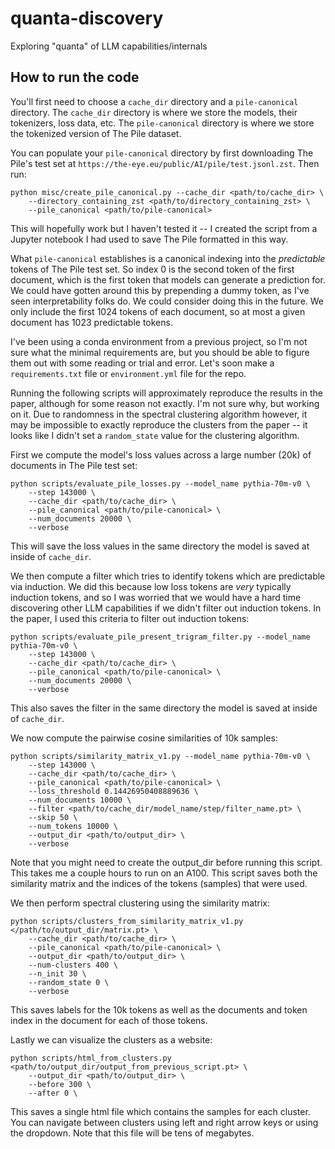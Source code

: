 # quanta-discovery
Exploring "quanta" of LLM capabilities/internals

## How to run the code

You'll first need to choose a `cache_dir` directory and a `pile-canonical` directory. The `cache_dir` directory is where we store the models, their tokenizers, loss data, etc. The `pile-canonical` directory is where we store the tokenized version of The Pile dataset.

You can populate your `pile-canonical` directory by first downloading The Pile's test set at `https://the-eye.eu/public/AI/pile/test.jsonl.zst`. Then run:
```
python misc/create_pile_canonical.py --cache_dir <path/to/cache_dir> \
    --directory_containing_zst <path/to/directory_containing_zst> \
    --pile_canonical <path/to/pile-canonical>
```
This will hopefully work but I haven't tested it -- I created the script from a Jupyter notebook I had used to save The Pile formatted in this way.

What `pile-canonical` establishes is a canonical indexing into the *predictable* tokens of The Pile test set. So index 0 is the second token of the first document, which is the first token that models can generate a prediction for. We could have gotten around this by prepending a dummy token, as I've seen interpretability folks do. We could consider doing this in the future. We only include the first 1024 tokens of each document, so at most a given document has 1023 predictable tokens.

I've been using a conda environment from a previous project, so I'm not sure what the minimal requirements are, but you should be able to figure them out with some reading or trial and error. Let's soon make a `requirements.txt` file or `environment.yml` file for the repo.

Running the following scripts will approximately reproduce the results in the paper, although for some reason not exactly. I'm not sure why, but working on it. Due to randomness in the spectral clustering algorithm however, it may be impossible to exactly reproduce the clusters from the paper -- it looks like I didn't set a `random_state` value for the clustering algorithm.

First we compute the model's loss values across a large number (20k) of documents in The Pile test set:
```
python scripts/evaluate_pile_losses.py --model_name pythia-70m-v0 \
    --step 143000 \
    --cache_dir <path/to/cache_dir> \
    --pile_canonical <path/to/pile-canonical> \
    --num_documents 20000 \
    --verbose
```
This will save the loss values in the same directory the model is saved at inside of `cache_dir`.

We then compute a filter which tries to identify tokens which are predictable via induction. We did this because low loss tokens are *very* typically induction tokens, and so I was worried that we would have a hard time discovering other LLM capabilities if we didn't filter out induction tokens. In the paper, I used this criteria to filter out induction tokens:
```
python scripts/evaluate_pile_present_trigram_filter.py --model_name pythia-70m-v0 \
    --step 143000 \
    --cache_dir <path/to/cache_dir> \
    --pile_canonical <path/to/pile-canonical> \
    --num_documents 20000 \
    --verbose
```
This also saves the filter in the same directory the model is saved at inside of `cache_dir`.

We now compute the pairwise cosine similarities of 10k samples:
```
python scripts/similarity_matrix_v1.py --model_name pythia-70m-v0 \
    --step 143000 \
    --cache_dir <path/to/cache_dir> \
    --pile_canonical <path/to/pile-canonical> \
    --loss_threshold 0.14426950408889636 \
    --num_documents 10000 \
    --filter <path/to/cache_dir/model_name/step/filter_name.pt> \
    --skip 50 \
    --num_tokens 10000 \
    --output_dir <path/to/output_dir> \
    --verbose
```
Note that you might need to create the output_dir before running this script. This takes me a couple hours to run on an A100. This script saves both the similarity matrix and the indices of the tokens (samples) that were used.

We then perform spectral clustering using the similarity matrix:
```
python scripts/clusters_from_similarity_matrix_v1.py </path/to/output_dir/matrix.pt> \
    --cache_dir <path/to/cache_dir> \
    --pile_canonical <path/to/pile-canonical> \
    --output_dir <path/to/output_dir> \
    --num-clusters 400 \
    --n_init 30 \
    --random_state 0 \
    --verbose
```
This saves labels for the 10k tokens as well as the documents and token index in the document for each of those tokens.

Lastly we can visualize the clusters as a website:
```
python scripts/html_from_clusters.py <path/to/output_dir/output_from_previous_script.pt> \
    --output_dir <path/to/output_dir> \
    --before 300 \
    --after 0 \
```
This saves a single html file which contains the samples for each cluster. You can navigate between clusters using left and right arrow keys or using the dropdown. Note that this file will be tens of megabytes.




